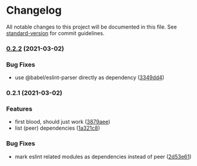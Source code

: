 # Changelog

All notable changes to this project will be documented in this file. See [standard-version](https://github.com/conventional-changelog/standard-version) for commit guidelines.

### [0.2.2](https://github.com/rx-ts/eslint-plugin-sonar/compare/v0.2.1...v0.2.2) (2021-03-02)

### Bug Fixes

- use @babel/eslint-parser directly as dependency ([3349dd4](https://github.com/rx-ts/eslint-plugin-sonar/commit/3349dd424444b0a5b44d9ed33498c34f236b74d0))

### 0.2.1 (2021-03-02)

### Features

- first blood, should just work ([3879aee](https://github.com/rx-ts/eslint-plugin-sonar/commit/3879aeebfabd6d8b2245b80e331c93663d00df8e))
- list (peer) dependencies ([1a321c8](https://github.com/rx-ts/eslint-plugin-sonar/commit/1a321c833674570c57d53474371573c4d6dcece6))

### Bug Fixes

- mark eslint related modules as dependencies instead of peer ([2d53e61](https://github.com/rx-ts/eslint-plugin-sonar/commit/2d53e61800006543c216f8586871f2beae6d78f0))
